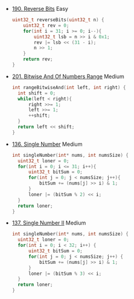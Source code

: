 - [190. Reverse Bits](https://leetcode.com/problems/reverse-bits) Easy
  ```c
  uint32_t reverseBits(uint32_t n) {
      uint32_t rev = 0;
      for(int i = 31; i >= 0; i--){
          uint32_t lsb = n >> i & 0x1;
          rev |= lsb << (31 - i);
          n >> 1;
      }
      return rev;
  }
  ```

- [201. Bitwise And Of Numbers Range](https://leetcode.com/problems/bitwise-and-of-numbers-range) Medium
  ```c
  int rangeBitwiseAnd(int left, int right) {
    int shift = 0;
    while(left < right){
        right >>= 1;
        left >>= 1;
        ++shift;
    }
    return left << shift;
  }
  ```

- [136. Single Number](https://leetcode.com/problems/single-number) Medium
  ```c
  int singleNumber(int* nums, int numsSize) {
    uint32_t loner = 0;
    for(int i = 0; i <= 31; i++){
        uint32_t bitSum = 0;
        for(int j = 0; j < numsSize; j++){
            bitSum += (nums[j] >> i) & 1;
        }
        loner |= (bitSum % 2) << i;
    }
    return loner;
  }
  ```
- [137. Single Number II](https://leetcode.com/problems/single-number-ii) Medium
  ```c
  int singleNumber(int* nums, int numsSize) {
    uint32_t loner = 0;
    for(int i = 0; i < 32; i++) {
        uint32_t bitSum = 0;
        for(int j = 0; j < numsSize; j++) {
            bitSum += (nums[j] >> i) & 1;
        }
        loner |= (bitSum % 3) << i;
    }
    return loner;
  }
  ```
